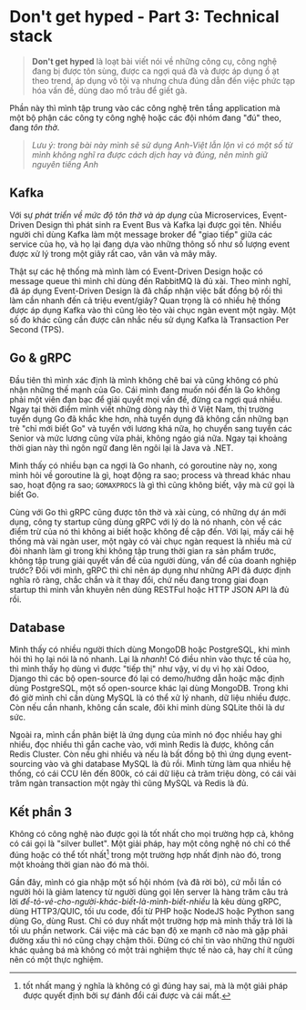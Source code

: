 # Don't get hyped - Part 3: Technical stack

> **Don't get hyped** là loạt bài viết nói về những công cụ, công nghệ đang bị được tôn sùng, được ca ngợi quá đà và được áp dụng ồ ạt theo trend, áp dụng vô tội vạ nhưng chưa đúng dẫn đến việc phức tạp hóa vấn đề, dùng dao mổ trâu để giết gà.

Phần này thì mình tập trung vào các công nghệ trên tầng application mà một bộ phận các công ty công nghệ hoặc các đội nhóm đang "đú" theo, đang *tôn thờ*.

> *Lưu ý: trong bài này mình sẽ sử dụng Anh-Việt lẫn lộn vì có một số từ mình không nghĩ ra được cách dịch hay và đúng, nên mình giữ nguyên tiếng Anh*

## Kafka

Với sự *phát triển về mức độ tôn thờ và áp dụng* của Microservices, Event-Driven Design thì phát sinh ra Event Bus và Kafka lại được gọi tên. Nhiều người chỉ dùng Kafka làm một message broker để "giao tiếp" giữa các service của họ, và họ lại đang dựa vào những thông số như số lượng event được xử lý trong một giây rất cao, vân vân và mây mây.

Thật sự các hệ thống mà mình làm có Event-Driven Design hoặc có message queue thì mình chỉ dùng đến RabbitMQ là đủ xài. Theo mình nghĩ, đã áp dụng Event-Driven Design là đã chấp nhận việc bất đồng bộ rồi thì làm cần nhanh đến cả triệu event/giây? Quan trọng là có nhiều hệ thống được áp dụng Kafka vào thì cũng lèo tèo vài chục ngàn event một ngày. Một số đo khác cũng cần được cân nhắc nếu sử dụng Kafka là Transaction Per Second (TPS).

## Go & gRPC

Đầu tiên thì mình xác định là mình không chê bai và cũng không có phủ nhận những thế mạnh của Go. Cái mình đang muốn nói đến là Go không phải một viên đạn bạc để giải quyết mọi vấn đề, đừng ca ngợi quá nhiều. Ngay tại thời điểm mình viết những dòng này thì ở Việt Nam, thị trường tuyển dụng Go đã khắc khe hơn, nhà tuyển dụng đã không cần những bạn trẻ "chỉ mới biết Go" và tuyển với lương khá nữa, họ chuyển sang tuyển các Senior và mức lương cũng vừa phải, không ngáo giá nữa. Ngay tại khoảng thời gian này thì ngôn ngữ đang lên ngôi lại là Java và .NET.

Mình thấy có nhiều bạn ca ngợi là Go nhanh, có goroutine này nọ, xong mình hỏi về goroutine là gì, hoạt động ra sao; process và thread khác nhau sao, hoạt động ra sao; `GOMAXPROCS` là gì thì cũng không biết, vậy mà cứ gọi là biết Go.

Cùng với Go thì gRPC cũng được tôn thờ và xài cùng, có những dự án mới dụng, công ty startup cũng dùng gRPC với lý do là nó nhanh, còn về các điểm trừ của nó thì không ai biết hoặc không đề cập đến. Với lại, mấy cái hệ thống mà vài ngàn user, một ngày có vài chục ngàn request là nhiều mà cứ đòi nhanh làm gì trong khi không tập trung thời gian ra sản phẩm trước, không tập trung giải quyết vấn đề của người dùng, vấn để của doanh nghiệp trước? Đối với mình, gRPC thì chỉ nên áp dụng như những API đã được định nghĩa rõ ràng, chắc chắn và ít thay đổi, chứ nếu đang trong giai đoạn startup thì mình vẫn khuyên nên dùng RESTFul hoặc HTTP JSON API là đủ rồi.

## Database

Mình thấy có nhiều người thích dùng MongoDB hoặc PostgreSQL, khi mình hỏi thì họ lại nói là nó nhanh. Lại là *nhanh*! Có điều nhìn vào thực tế của họ, thì mình thấy họ dùng vì được "tiếp thị" như vậy, ví dụ vì họ xài Odoo, Django thì các bộ open-source đó lại có demo/hướng dẫn hoặc mặc định dùng PostgreSQL, một số open-source khác lại dùng MongoDB. Trong khi đó giờ mình chỉ cần dùng MySQL là có thể xử lý nhanh, dữ liệu nhiều được. Còn nếu cần nhanh, không cần scale, đôi khi mình dùng SQLite thôi là dư sức.

Ngoài ra, mình cần phân biệt là ứng dụng của mình nó đọc nhiều hay ghi nhiều, đọc nhiều thì gắn cache vào, với mình Redis là được, không cần Redis Cluster. Còn nếu ghi nhiều và nếu là bất đồng bộ thì ứng dụng event-sourcing vào và ghi database MySQL là đủ rồi. Mình từng làm qua nhiều hệ thống, có cái CCU lên đến 800k, có cái dữ liệu cả trăm triệu dòng, có cái vài trăm ngàn transaction một ngày thì cũng MySQL và Redis là đủ.

## Kết phần 3

Không có công nghệ nào được gọi là tốt nhất cho mọi trường hợp cả, không có cái gọi là "silver bullet". Một giải pháp, hay một công nghệ nó chỉ có thể đúng hoặc có thể tốt nhất[^1] trong một trường hợp nhất định nào đó, trong một khoảng thời gian nào đó mà thôi.

Gần đây, mình có gia nhập một số hội nhóm (và đã rời bỏ), cứ mỗi lần có người hỏi là giảm latency từ người dùng gọi lên server là hàng trăm câu trả lời *để-tỏ-vẻ-cho-người-khác-biết-là-mình-biết-nhiều* là kêu dùng gRPC, dùng HTTP3/QUIC, tối ưu code, đổi từ PHP hoặc NodeJS hoặc Python sang dùng Go, dùng Rust. Chỉ có duy nhất một trường hợp mà mình thấy trả lời là tối ưu phần network. Cái việc mà các bạn độ xe mạnh cỡ nào mà gặp phải đường xấu thì nó cũng chạy chậm thôi. Đừng có chỉ tin vào những thứ người khác quảng bá mà không có một trải nghiệm thực tế nào cả, hay chí ít cũng nên có một thực nghiệm.

[^1]: tốt nhất mang ý nghĩa là không có gì đúng hay sai, mà là một giải pháp được quyết định bởi sự đánh đổi cái được và cái mất.
